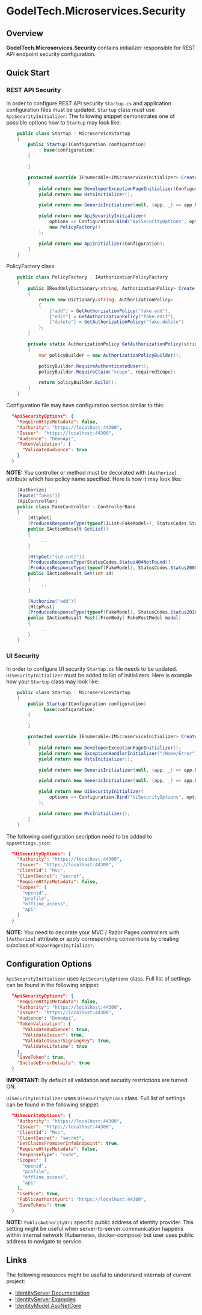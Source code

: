# GodelTech.Microservices.Security

## Overview

**GodelTech.Microservices.Security** contains initializer responsible for REST API endpoint security configuration.

## Quick Start

### REST API Security
In order to configure REST API security `Startup.cs` and application configuration files must be updated. `Startup` class must use `ApiSecurityInitializer`. The following snippet demonstrates one of possible options how to `Startup` may look like:

```c#
    public class Startup : MicroserviceStartup
    {
        public Startup(IConfiguration configuration) 
            : base(configuration)
        {

        }

        protected override IEnumerable<IMicroserviceInitializer> CreateInitializers()
        {
            yield return new DeveloperExceptionPageInitializer(Configuration);
            yield return new HstsInitializer();

            yield return new GenericInitializer(null, (app, _) => app.UseRouting());

            yield return new ApiSecurityInitializer(
                options => Configuration.Bind("ApiSecurityOptions", options),
                new PolicyFactory()
            );

            yield return new ApiInitializer(Configuration);
        }
    }
```
PolicyFactory class:
```c#
    public class PolicyFactory : IAuthorizationPolicyFactory
    {
        public IReadOnlyDictionary<string, AuthorizationPolicy> Create()
        {
            return new Dictionary<string, AuthorizationPolicy>
            {
                ["add"] = GetAuthorizationPolicy("fake.add"),
                ["edit"] = GetAuthorizationPolicy("fake.edit"),
                ["delete"] = GetAuthorizationPolicy("fake.delete")
            };
        }

        private static AuthorizationPolicy GetAuthorizationPolicy(string requiredScope)
        {
            var policyBuilder = new AuthorizationPolicyBuilder();

            policyBuilder.RequireAuthenticatedUser();
            policyBuilder.RequireClaim("scope", requiredScope);

            return policyBuilder.Build();
        }
    }
```
Configuration file may have configuration section similar to this:

```json
  "ApiSecurityOptions": {
    "RequireHttpsMetadata": false,
    "Authority": "https://localhost:44300",
    "Issuer": "https://localhost:44300",
    "Audience": "DemoApi",
    "TokenValidation": {
      "ValidateAudience": true
    }
  }
```

**NOTE:** You controller or method must be decorated with `[Authorize]` attribute which has policy name specified. Here is how it may look like:

```c#
    [Authorize]
    [Route("fakes")]
    [ApiController]
    public class FakeController : ControllerBase
    {
        [HttpGet]
        [ProducesResponseType(typeof(IList<FakeModel>), StatusCodes.Status200OK)]
        public IActionResult GetList()
        {
            ...
        }

        [HttpGet("{id:int}")]
        [ProducesResponseType(StatusCodes.Status404NotFound)]
        [ProducesResponseType(typeof(FakeModel), StatusCodes.Status200OK)]
        public IActionResult Get(int id)
        {
            ...
        }

        [Authorize("add")]
        [HttpPost]
        [ProducesResponseType(typeof(FakeModel), StatusCodes.Status201Created)]
        public IActionResult Post([FromBody] FakePostModel model)
        {
            ...
        }
    }
```

### UI Security

In order to configure UI security `Startup.cs` file needs to be updated. `UiSecurityInitializer` must be added to list of initializers. Here is example how your `Startup` class may look like:

```c#
    public class Startup : MicroserviceStartup
    {
        public Startup(IConfiguration configuration)
            : base(configuration)
        {

        }

        protected override IEnumerable<IMicroserviceInitializer> CreateInitializers()
        {
            yield return new DeveloperExceptionPageInitializer();
            yield return new ExceptionHandlerInitializer("/Home/Error");
            yield return new HstsInitializer();

            yield return new GenericInitializer(null, (app, _) => app.UseStaticFiles());

            yield return new GenericInitializer(null, (app, _) => app.UseRouting());

            yield return new UiSecurityInitializer(
                options => Configuration.Bind("UiSecurityOptions", options)
            );

            yield return new MvcInitializer();
        }
    }
```

The following configuration secription need to be added to `appsettings.json`:

```json
  "UiSecurityOptions": {
    "Authority": "https://localhost:44300",
    "Issuer": "https://localhost:44300",
    "ClientId": "Mvc",
    "ClientSecret": "secret",
    "RequireHttpsMetadata": false,
    "Scopes": [
      "openid",
      "profile",
      "offline_access",
      "api"
    ]
  }
```
**NOTE:** You need to decorate your MVC / Razor Pages controllers with `[Authorize]` attribute or apply corresponding conventions by creating subclass of `RazorPagesInitializer`.

## Configuration Options

`ApiSecurityInitializer` uses `ApiSecurityOptions` class. Full list of settings can be found in the following snippet:

```json
  "ApiSecurityOptions": {
    "RequireHttpsMetadata": false,
    "Authority": "https://localhost:44300",
    "Issuer": "https://localhost:44300",
    "Audience": "DemoApi",
    "TokenValidation": {
      "ValidateAudience": true,
      "ValidateIssuer": true,
      "ValidateIssuerSigningKey": true,
      "ValidateLifetime": true
    },
    "SaveToken": true,
    "IncludeErrorDetails": true
  }
```
**IMPORTANT:** By default all validation and security restrictions are turned ON.

`UiSecurityInitializer` uses `UiSecurityOptions` class. Full list of settings can be found in the following snippet:

```json
  "UiSecurityOptions": {
    "Authority": "https://localhost:44300",
    "Issuer": "https://localhost:44300",
    "ClientId": "Mvc",
    "ClientSecret": "secret",
    "GetClaimsFromUserInfoEndpoint": true,
    "RequireHttpsMetadata": false,
    "ResponseType": "code",
    "Scopes": [
      "openid",
      "profile",
      "offline_access",
      "api"
    ],
    "UsePkce": true,
    "PublicAuthorityUri": "https://localhost:44300",
    "SaveTokens": true
  }
```

**NOTE:** `PublicAuthorityUri` specific public address of identity provider. This setting might be useful when server-to-server communication happens within internal network (Kubernetes, docker-compose) but user uses public address to navigate to service.

## Links

The following resources might be useful to understand internals of current project:
* [IdentityServer Documentation](https://identityserver4.readthedocs.io/en/latest/quickstarts/0_overview.html)
* [IdentityServer Examples](https://github.com/IdentityServer/IdentityServer4/tree/main/samples)
* [IdentityModel.AspNetCore](https://identitymodel.readthedocs.io/en/latest/aspnetcore/overview.html)